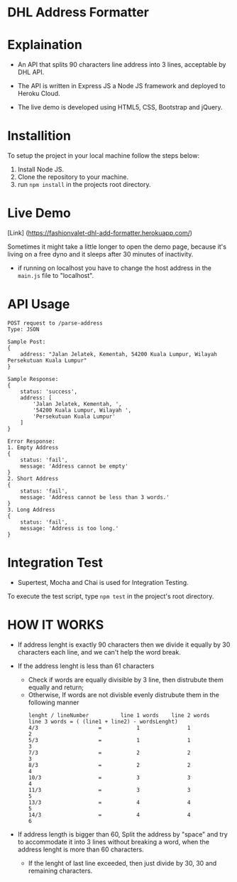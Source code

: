 DHL Address Formatter
=====================



Explaination
============

* An API that splits 90 characters line address into 3 lines, acceptable by DHL API.

* The API is written in Express JS a Node JS framework and deployed to Heroku Cloud.

* The live demo is developed using HTML5, CSS, Bootstrap and jQuery.


Installition
============
To setup the project in your local machine follow the steps below:

1. Install Node JS.
2. Clone the repository to your machine.
3. run ```npm install``` in the projects root directory.


Live Demo
=========

[Link] (https://fashionvalet-dhl-add-formatter.herokuapp.com/)

Sometimes it might take a little longer to open the demo page, because it's living on a free dyno and it sleeps after 30 minutes of inactivity.

* if running on localhost you have to change the host address in the ```main.js``` file to "localhost".


API Usage
=========

```
POST request to /parse-address
Type: JSON

Sample Post:
{
    address: "Jalan Jelatek, Kementah, 54200 Kuala Lumpur, Wilayah Persekutuan Kuala Lumpur"
}

Sample Response:
{
    status: 'success',
    address: [
        'Jalan Jelatek, Kementah, ',
        '54200 Kuala Lumpur, Wilayah ',
        'Persekutuan Kuala Lumpur'
    ]
}

Error Response:
1. Empty Address
{
    status: 'fail',
    message: 'Address cannot be empty'
}
2. Short Address
{
    status: 'fail',
    message: 'Address cannot be less than 3 words.'
}
3. Long Address
{
    status: 'fail',
    message: 'Address is too long.'
}

```

Integration Test
================

* Supertest, Mocha and Chai is used for Integration Testing.

To execute the test script, type ```npm test``` in the project's root directory.


HOW IT WORKS
============

* If address lenght is exactly 90 characters then we divide it equally by 30 characters each line, and we can't help the word break.

* If the address lenght is less than 61 characters
    * Check if words are equally divisible by 3 line, then distrubute them equally and return;
    * Otherwise, If words are not divisble evenly distrubute them in the following manner
        ```
        lenght / lineNumber          line 1 words    line 2 words        line 3 words = ( (line1 + line2) - wordsLenght)
        4/3                   =           1               1                                  2
        5/3                   =           1               1                                  3
        7/3                   =           2               2                                  3
        8/3                   =           2               2                                  4
        10/3                  =           3               3                                  4
        11/3                  =           3               3                                  5
        13/3                  =           4               4                                  5
        14/3                  =           4               4                                  6
        ```
* If address length is bigger than 60, Split the address by "space" and try to accommodate it into 3 lines without breaking a word, when the address lenght is more than 60 characters.
    * If the lenght of last line exceeded, then just divide by 30, 30 and remaining characters.

